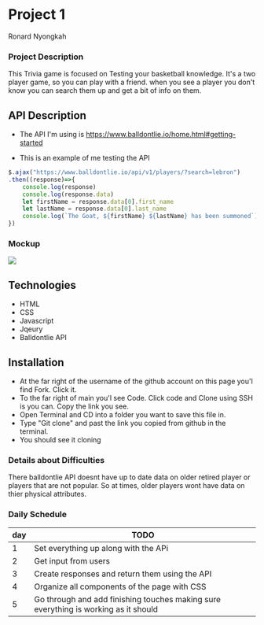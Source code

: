 # Project 1
Ronard Nyongkah

### Project Description
This Trivia game is focused on Testing your basketball knowledge. It's a two player game, so you can play with a friend. when you see a player you don't know you can search them up and get a bit of info on them.


## API Description

- The API I'm using is https://www.balldontlie.io/home.html#getting-started

- This is an example of me testing the API
``` js
$.ajax("https://www.balldontlie.io/api/v1/players/?search=lebron")
.then((response)=>{
    console.log(response)
    console.log(response.data)
    let firstName = response.data[0].first_name
    let lastName = response.data[0].last_name
    console.log(`The Goat, ${firstName} ${lastName} has been summoned`)
})
 ```
### Mockup

![](https://i.imgur.com/e6NS7L1.png)

## Technologies
* HTML
* CSS
* Javascript 
* Jqeury
* Balldontlie API

## Installation
* At the far right of the username of the github account on this page you'l find Fork. Click it.
* To the far right of main you'l see Code. Click code and Clone using SSH is you can. Copy the link you see.
* Open Terminal and CD into a folder you want to save this file in.
* Type "Git clone" and past the link you copied from github in the terminal.
* You should see it cloning



### Details about Difficulties
There balldontlie API doesnt have up to date data on older retired player or players that are 
not popular. So at times, older players wont have data on thier physical attributes.
### Daily Schedule

| day | TODO|
|-----|-----|
| 1 | Set everything up along with the APi|
| 2 | Get input from users|
| 3 | Create responses and return them using the API|
| 4 | Organize all components of the page with CSS|
| 5 | Go through and add finishing touches making sure everything is working as it should|
